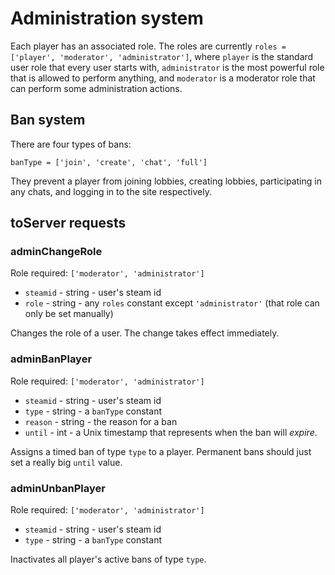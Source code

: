 # Administration system
Each player has an associated role. The roles are currently `roles = ['player', 'moderator', 'administrator']`, where `player` is the standard user role that every user starts with, `administrator` is the most powerful role that is allowed to perform anything, and `moderator` is a moderator role that can perform some administration actions.

## Ban system
There are four types of bans:

`banType = ['join', 'create', 'chat', 'full']`

They prevent a player from joining lobbies, creating lobbies, participating in any chats, and logging in to the site respectively.

## toServer requests

### adminChangeRole
Role required: `['moderator', 'administrator']`

* `steamid` - string - user's steam id
* `role` - string - any `roles` constant except `'administrator'` (that role can only be set manually)

Changes the role of a user. The change takes effect immediately.

### adminBanPlayer
Role required: `['moderator', 'administrator']`

* `steamid` - string - user's steam id
* `type` - string - a `banType` constant
* `reason` - string - the reason for a ban
* `until` - int - a Unix timestamp that represents when the ban will _expire_.

Assigns a timed ban of type `type` to a player. Permanent bans should just set a really big `until` value.

### adminUnbanPlayer

Role required: `['moderator', 'administrator']`

* `steamid` - string - user's steam id
* `type` - string - a `banType` constant

Inactivates all player's active bans of type `type`.